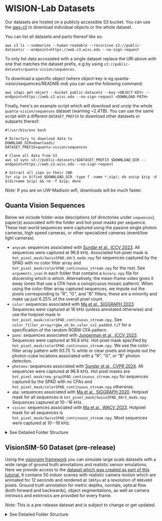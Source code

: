 # WISION-Lab Datasets

Our datasets are hosted on a publicly accessible S3 bucket. You can use the [aws-cli](https://docs.aws.amazon.com/cli/latest/userguide/cli-chap-getting-started.html) to download individual objects or the whole dataset.

You can list all datasets and parts thereof like so:
```
aws s3 ls --summarize --human-readable --recursive s3://public-datasets/ --endpoint=https://web.s3.wisc.edu --no-sign-request
```

To only list data accosiated with a single dataset replace the URI above with one that matches the dataset prefix, e.g by using `s3://public-datasets/quanta-vision/sequences`.  

To download a specific object (where object-key is eg quanta-vision/sequences/README.md) you can use the following command:
```
aws s3api get-object --bucket public-datasets --key <OBJECT-KEY> --endpoint=https://web.s3.wisc.edu --no-sign-request <DOWNLOAD-PATH>
```

Finally, here's an example script which will download and unzip the whole `quanta-vision/sequences` dataset (warning ~2.4TB). You can use the same script with a different `DATASET_PREFIX` to download other datasets or subparts thereof:
```
#!/usr/bin/env bash

# Directory to download data to
DOWNLOAD_DIR=downloads/
DATASET_PREFIX=quanta-vision/sequences

# Clone all data from S3
aws s3 sync s3://public-datasets/$DATASET_PREFIX $DOWNLOAD_DIR --endpoint=https://web.s3.wisc.edu --no-sign-request

# Extract all zips in their CWD
for zip in $(find $DOWNLOAD_DIR -type f -name *.zip); do unzip $zip -d $(dirname $zip) && rm -f $zip; done
```

*Note:* If you are on UW-Madison wifi, downloads will be much faster.


## Quanta Vision Sequences

Below we include folder-wise descriptions (of directories under `sequences`), paper(s) associated with the folder and hot-pixel masks per sequence. These real-world sequences were captured using the passive single photon cameras, high speed cameras, or other specialized cameras (event/low light cameras).

* `anycam`: sequences associated with [Sundar et al., ICCV 2023](https://openaccess.thecvf.com/content/ICCV2023/html/Sundar_SoDaCam_Software-defined_Cameras_via_Single-Photon_Imaging_ICCV_2023_paper.html).  All sequences were captured at 96.8 kHz. Associated hot-pixel mask is `hot_pixel_mask/SwissSPAD_ddr3_mode.npy` for sequences captured by the SPAD with no color filter array and `hot_pixel_mask/colorSPAD_continuous_stream.npy` for the rest.  See `arguments.json` in each folder that contains a `binary.npy` file for discerning which is which. Alternatively, the mean-frame video gives it away (ones that use a CFA have a conspicuous mosaic pattern). When using the color-filter array captured sequences, we impute out the pixels corresponding to "R", "G", and "B" filters; these are a minority and make up just 6.25% of the overall pixel count.
* `color`: sequences associated with [Ma et al., SIGGRAPH 2023](https://dl.acm.org/doi/10.1145/3592438). Sequences were captured at 16 kHz (unless annotated otherwise) and use the hotpixel mask in `hot_pixel_mask/colorSPAD_continuous_stream.npy`. See `color_filter_array/rgbw_oh_bn_color_ss2_padded.tif` for a specification of the random RGBW CFA pattern.
* `pano`: sequences associated with [Jungerman et al., ICCV 2023](https://arxiv.org/abs/2309.03811). Sequences were captured at 96.8 kHz. Hot-pixel mask specified by `hot_pixel_mask/colorSPAD_continuous_stream.npy`. We use the color-filter array pattern with 93.75 % white or clear pixels and impute out the photon-cube locations associated with a "R", "G", or "B" photon detection.
* `photoev`: sequences associated with [Sundar et al., CVPR 2024](https://arxiv.org/abs/2407.02683). All sequences were captured at 96.8 kHz. Hot pixel masks are `hot_pixel_mask/new_graySPAD_continuous_stream.npy` for sequences captured by the SPAD with no CFAs and `hot_pixel_mask/colorSPAD_continuous_stream.npy` otherwise.
* `qbp`: sequences associated with [Ma et al., SIGGRAPH 2020](https://arxiv.org/abs/2006.11840). Hotpixel mask for all sequences is `hot_pixel_mask/SwissSPAD_ddr3_mode.npy`. Sequences captured at 10--16 kHz.
* `vision`: sequences associated with [Ma et al., WACV 2023](https://openaccess.thecvf.com/content/WACV2023/papers/Ma_Burst_Vision_Using_Single-Photon_Cameras_WACV_2023_paper.pdf). Hotpixel mask for all sequences is `hot_pixel_mask/SwissSPAD_continuous_stream.npy`. Most sequences were captured at 10--16 kHz.

<details>
<summary>See Detailed Folder Structure</summary>

```
ROOT: quanta_vision/sequences
├── (ZIP 29.9G) 📁 qbp                                                    
├── (ZIP 927.4K) 📁 masks
├── 📁 anycam
│   ├── (ZIP #1/3 98.8G) balloon_burst_17th_Dec_2022, bubble_machine_17th_Dec_2022, capitol_24th_Feb_2023, casino_roulette_10th_Feb_2023, confetti_popper_17th_Dec_2022, eye_track_17th_Dec_2022, falling_dice_9th_Dec_2022, falling_dice_11th_Dec_2022, jack-in-the-box_17th_Dec_2022, measuring_tape_17th_Dec_2022
│   ├── (ZIP #2/3 94.3G) newton_cradle_8th_Feb_2023, party_popper_17th_Dec_2022, pedestrian_24th_Feb_2023, ramanujam_24th_Feb_2023, sanity, tabletop_24th_Feb_2023, traffic_10th_Feb_2023, vanvleck_24th_Feb_2023
│   └── (ZIP #3/3 101.4G) vertical_wheel_10th_Feb_2023, vertical_wheel_17th_Dec_2022, vertical_wheel_colorSPAD_10th_Feb_2023, water_meniscus_17th_Dec_2022, falling_dice.mp4
├── 📁 color
│   ├── (ZIP #1/6 90.4G) 1221_May_8th, 1240_May_8th, 1240_backstage_May_8th, 1240_gray_panel_May_8th, 1325_May_8th, HDR_April_27th, HDR_white_vase_10th_November, HDR_white_vase_19th_October, LED_balloon_May_3rd
│   ├── (ZIP #2/6 108.6G) LED_balloons_Mat_13th, all_dark, all_dark_25th_September, all_white, balloon_burst_April_27th, bouncy_balls_July_12th, bouncy_balls_July_27th, bubbles_April_28th, casino_roulette_July_12th
│   ├── (ZIP #3/6 99.7G) casino_roulette_July_27th, chair_May_28th, cloth_April_26th, color_chart_April_26th, colored_dice_July_27th, dartboard_May_25th, darts_April_26th, dice_July_8th, dry_run, dry_run_April_14th, dry_run_April_14th_8pm, entrance_HDR_July_27th, entrance_May_8th
│   ├── (ZIP #4/6 84.5G) entrance_May_16th, entrance_May_27th, entrance_May_30th, feathers_April_27th, feathers_May_30th, fence_structure_June_8th, fence_structure_May_30th
│   ├── (ZIP #5/6 94.6G) front_entrance_May_16th, fruits_May_30th, grafitti_elephant_20th_October, hdr_entrance_July_21st, hdr_entrance_table_July_21st, jack-in-the-box_June_8th, jack-in-the-box_May_30th, lighter_April_21st, lighter_May_3rd, potted_plant_1309_May_27th, potted_plant_June_8th
│   └── (ZIP #6/6 93.5G) tabletop_April_20th, toy_fence_June_1st, vase_HDR_5th_April_2023, vase_HDR_Sept_13th, vertical_wheel_July_11th, vertical_wheel_July_15th, waveform_LED_17th_April_2023, waving_cloth_May_30th, rgbw_oh_bn_color_ss2_padded.tif
├── 📁 pano
│   ├── (ZIP #1/2 82.4G) cs6floorlounge, vanvleck
│   └── (ZIP #2/2 92.0G) vanvleck2
├── 📁 photoev
│   ├── (ZIP #1/2 97.4G) blender_1st_Sept, blender_almonds_1st_Sept, blender_almonds_take_2_1st_Sept, blender_almonds_take_3_1st_Sept, darts_22nd_Sept, darts_26th_Sept_ambient, darts_26th_Sept_dark, darts_26th_Sept_dark_1lux, darts_26th_Sept_dark_2lux_2023-09-26--16-56-48, darts_26th_Sept_dark_5lux, darts_low_light_2_22nd_Sept, darts_low_light_3_22nd_Sept, darts_low_light_4_22nd_Sept, darts_low_light_22nd_Sept, drill_1st_Sept, drill_take_2_1st_Sept, drill_take_3_1st_Sept, dslr_shutter, flag_6th_floor_13th_Sept, flag_6th_floor_13th_Sept_take2, iphone_lock_screen, iphone_lock_screen_20_per, iphone_lock_screen_80_per, iphone_screen_20_per, iphone_screen_20_per_2023-11-10--19-00-49, iphone_screen_80_per, leaf_blower_1st_Sept, lighter_1st_Sept, lighter_take_2_1st_Sept
│   └── (ZIP #2/2 92.3G) lighter_take_3_1st_Sept, phone, phone_screen, prophesee, slingshot_1st_Sept, slingshot_13th_Nov_2023-11-13--14-32-28, slingshot_13th_Nov_2023-11-13--14-38-03, slingshot_13th_Nov_2023-11-13--14-41-33, slingshot_13th_Nov_2023-11-13--14-44-55, slingshot_13th_Nov_prophesee, stress_ball_1st_Sept, stress_ball_take_2_1st_Sept, stressball_29th_Sept, stressball_29th_Sept_12mm_prophesee, stressball_29th_Sept_16mm_infinicam, stressball_29th_Sept_2023-09-29--15-11-44, tennis_27th_Sept_75mm_2023-09-27--17-12-32, tennis_27th_Sept_75mm_2023-09-27--17-13-13, tennis_27th_Sept_75mm_2023-09-27--17-14-18, tennis_50mm_27th_Sept_rear_2023-09-27--17-58-43, tennis_50mm_27th_Sept_rear_2023-09-27--17-59-23, tennis_50mm_27th_Sept_rear_2023-09-27--17-59-58, tennis_50mm_27th_Sept_rear_2023-09-27--18-00-44, tennis_100mm_27th_Sept_2023-09-27--17-37-52, tennis_100mm_27th_Sept_2023-09-27--17-39-05, tennis_prophesee, traffic_8pm_27th_Sept_2023-09-27--20-04-33, traffic_8pm_27th_Sept_2023-09-27--20-11-42, traffic_8pm_27th_Sept_2023-09-27--20-14-31, traffic_8pm_27th_Sept_2023-09-27--20-17-33, traffic_8pm_27th_Sept_prophesee
├── 📁 vision
│   ├── (ZIP #1/12 97.7G) 0505-bicycle-1, 0505-bicycle-2, 0505-bicycle-3, 0505-bicycle-4, 0505-bicycle-5, 0505-face-1, 0505-face-2, 0505-face-3, 0505-face-4, 0525-newton-1, 0525-newton-2, 0525-newton-3, 0525-newton-4, 0525-newton-5, 0527-train-bright, 0527-train-switch, 0528-pendulum-1, 0528-pendulum-2, 0528-pendulum-3, 0528-train-dark-1, 0528-train-dark-2, 0528-train-switch-1, 0528-train-switch-2, 0531-spinner-1, 0531-spinner-2
│   ├── (ZIP #2/12 98.4G) 0531-spinner-3, 0602-street, 0604-actions-1, 0604-actions-2, 0604-actions-3, 0604-ball-1, 0604-ball-2, 0604-ball-3, 0604-chair-0, 0604-chair-1, 0604-chair-2, 0604-chair-3, 0604-face-0, 0604-face-1, 0604-face-2, 0604-face-3, 0604-jump-1, 0604-jump-2, 0604-jump-3, 0604-runwalk-1, 0604-runwalk-2, 0604-runwalk-3, 0604-throwdrink-0, 0604-throwdrink-1, 0604-throwdrink-2, 0604-throwdrink-3, 0604-walk-1, 0604-walk-2, 0604-walk-3, 0604-walk-4, 0604-walk-5, 0608-street-1
│   ├── (ZIP #3/12 99.5G) 0608-street-2, 0608-street-3, 0609-handheld-1, 0609-handheld-2, 0609-handheld-3, 0614-calib-1, 0614-calib-2, 0614-calib-3, 0614-calib-4, 0614-calib-5, 0702-moving-bike-dark-1, 0702-moving-drive, 0702-moving-ocr-1, 0702-moving-ocr-2, 0702-moving-ocr-3, 0702-moving-walktoward-1, 0702-moving-walktoward-dark-1, 0702-moving-walktoward-dark-2, 0702-static-bike-1, 0702-static-bike-2, 0702-static-bike-dark-1, 0702-static-jump-ddark-1, 0702-static-run-1
│   ├── (ZIP #4/12 87.5G) 0702-static-run-2, 0702-static-run-dark-1, 0702-static-run-ddark-1, 0702-static-walk-1, 0702-static-walk-2, 0702-static-walk-dark-1, 0702-static-walk-ddark-1, 0702-static-walktoward-ddark-1, 0723-calib8mm-1, 0723-calib8mm-2, 0723-calib8mm-3, 0723-calib16mm-1, 0723-calib16mm-2, 0723-calib16mm-3, 0723-calib16mm-4
│   ├── (ZIP #5/12 97.7G) 0815-warf-1, 0815-warf-2, 0815-warf-bright
│   ├── (ZIP #6/12 111.4G) 0815-warf-long, 0815-warf-slow, 0905-ball-mohit-l0, 0905-ball-mohit-l1, 0905-ball-mohit-l2, 0905-ball-sizhuo-l0, 0905-ball-sizhuo-l2, 0905-hdr-sizhuo-f13d2, 0905-hdr-sizhuo-f16
│   ├── (ZIP #7/12 91.1G) 0905-hdr-sizhuo-f16-0, 0905-jump-mohit-l0, 0905-jump-mohit-l1, 0905-jump-mohit-l2, 0905-jump-sizhuo-l0, 0905-jump-sizhuo-l1, 0905-jump-sizhuo-l2, 0905-walk-mohit-l0, 0905-walk-mohit-l1, 0905-walk-mohit-l2, 0905-walk-sizhuo-l0, 0905-walk-sizhuo-l1, 0905-walk-sizhuo-l2, 1005-ocr-far-l1, 1005-ocr-far-l1-test, 1005-ocr-far-l2, 1005-ocr-far-strobe, 1005-ocr-far-strobe-2, 1005-ocr-far-strobe-3, 1005-ocr-near-l1, 1005-ocr-near-l1-2, 1005-ocr-near-l2, 1005-ocr-near-l2-2, 1005-ocr-near-strobe, 1005-ocr-near-strobe-2
│   ├── (ZIP #8/12 29.8G) 1007-bike-1, 1007-bike-2
│   ├── (ZIP #9/12 137.5G) 1007-drive-1
│   ├── (ZIP #10/12 139.0G) 1007-drive-2
│   ├── (ZIP #11/12 108.1G) 1007-walk-1, 1007-walk-2, 1007-walk-3, 1014-slam-l0, 1014-slam-l0-2, 1014-slam-l0-3, 1014-slam-l0-4, 1014-slam-l0-5, 1014-slam-l1
│   └── (ZIP #12/12 49.6G) 1014-slam-l2, 1014-slam-l2-2, 1014-slam-l3, 1014-slam-l4
└── 📄 README.md
```

*Note:* The zip file sizes refer to the decompressed filesize.

</details>


## VisionSIM-50 Dataset (pre-release) 

Using the [visionsim framework](https://github.com/WISION-Lab/visionsim) you can simulate large scale datasets with a wide range of ground truth annotations and realistic sensor emulations. Here we provide access to the [dataset which was created as part of this tutorial.](https://visionsim.readthedocs.io/en/latest/tutorials/large-dataset.html) It contains 50 indoor scenes with realistic camera motion which are animated for 12 seconds and rendered at `100fps` at a resolution of `800x800` pixels. Ground truth annotation for metric depths, normals, optical flow (both forward and backwards), object segmentations, as well as camera intrinsics and extrinsics are provided for every frame.

*Note:* This is a pre-release dataset and is subject to change or get updated. 

<details>
<summary>See Detailed Folder Structure</summary>

```
ROOT: visionsim/visionsim50-1seq-100fps
├── (ZIP 6.5G) 📁 previews
└── 📁 renders
    ├── (ZIP #1/10 78.7G) attic, bachelors-quarters, barbershop, bath
    ├── (ZIP #2/10 118.6G) bathroom1, bathroom2, bathroom3, bathroom4, bathroom5, bathtime
    ├── (ZIP #3/10 73.9G) bedroom1, bedroom2, classroom, cocina-ii
    ├── (ZIP #4/10 113.5G) country-kitchen, cozykitchen, designer-bedroom, diner, diningroom
    ├── (ZIP #5/10 101.0G) domestic-office-table, gaffer, game-room, interior-scene, italianflat
    ├── (ZIP #6/10 96.3G) junkshop, kitchen1, kitchen2, kitchen3, kitchenpack, lazienka
    ├── (ZIP #7/10 102.0G) library-homeoffice, livingroom, loft, lynxsdesign, mesa-concept, minimarket
    ├── (ZIP #8/10 115.8G) modern-kitchen, morning-apartment, officebuilding, paneled-room-revisited, restaurant, restroom
    ├── (ZIP #9/10 98.7G) simplekitchen, staircase, stone-shower, sunny-room, tv-couch, ultramodern
    └── (ZIP #10/10 44.4G) white-room, wooden-staircase
```

*Note:* The zip file sizes refer to the decompressed filesize.

</details>
